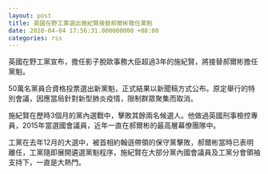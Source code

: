 ```yaml
---
layout: post
title: 英國在野工黨選出施紀賢接替郝爾彬擔任黨魁
date: 2020-04-04 17:56:31.000000000 +08:00
categories: rss
---
```


英國在野工黨宣布，擔任影子脫歐事務大臣超過3年的施紀賢，將接替郝爾彬擔任黨魁。

50萬名黨員合資格投票選出新黨魁，正式結果以新聞稿方式公布。原定舉行的特別會議，因應當局針對新型肺炎疫情，限制群眾聚集而取消。

施紀賢在歷時3個月的黨內選戰中，擊敗其餘兩名候選人。他做過英國刑事檢控專員，2015年當選國會議員，近年一直在郝爾彬的最高層幕僚團隊中。

工黨在去年12月的大選中，被首相約翰遜帶領的保守黨擊敗，郝爾彬當時已表明離任，工黨隨即展開遴選黨魁程序，施紀賢在大部分黨內國會議員及工黨分會領袖支持下，一直是大熱門。

